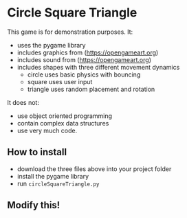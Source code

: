 # Circle Square Triangle
This game is for demonstration purposes.
It:
- uses the pygame library
- includes graphics from (https://opengameart.org)
- includes sound from (https://opengameart.org)
- includes shapes with three different movement dynamics
    - circle uses basic physics with bouncing
    - square uses user input
    - triangle uses random placement and rotation
    
 It does not:
 - use object oriented programming
 - contain complex data structures
 - use very much code.
 
 ## How to install
 - download the three files above into your project folder
 - install the pygame library
 - run ``circleSquareTriangle.py``
 
 ## Modify this!